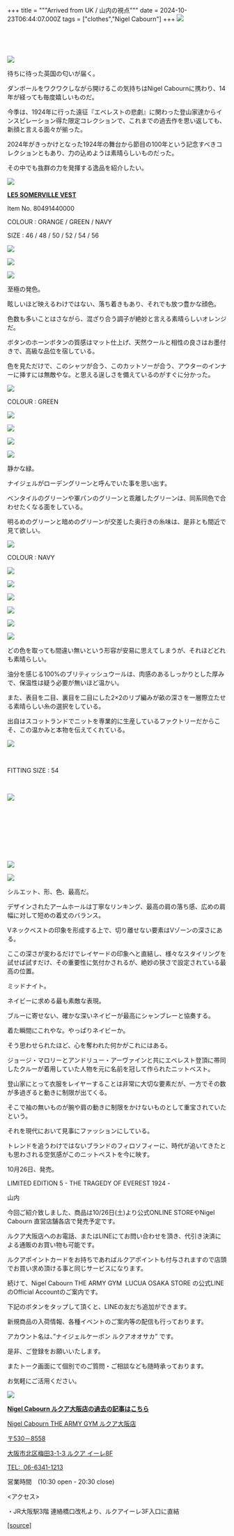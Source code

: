 +++
title = """Arrived from UK / 山内の視点"""
date = 2024-10-23T06:44:07.000Z
tags = ["clothes","Nigel Cabourn"]
+++
![](https://cdn.shopify.com/s/files/1/0094/9295/5196/files/IMG_1104.jpg?v=1729656072)

⠀

⠀

![](https://cdn.shopify.com/s/files/1/0094/9295/5196/files/IMG_1105.jpg?v=1729656072)

待ちに待った英国の匂いが届く。

ダンボールをワクワクしながら開けるこの気持ちはNigel Cabournに携わり、14年が経っても毎度嬉しいものだ。

今季は、1924年に行った遠征『エベレストの悲劇』に関わった登山家達からインスピレーション得た限定コレクションで、これまでの過去作を思い返しても、新顔と言える面々が揃った。

2024年がきっかけとなった1924年の舞台から節目の100年という記念すべきコレクションともあり、力の込めようは素晴らしいものだった。

その中でも抜群の力を発揮する逸品を紹介したい。

![](https://cdn.shopify.com/s/files/1/0094/9295/5196/files/IMG_1029_6023c99b-61ee-428a-8296-08d72a4bd976.jpg?v=1729656072)

[**LE5 SOMERVILLE VEST**](https://cabourn.jp/products/80491440000?fbclid=PAZXh0bgNhZW0CMTEAAaaD_1ayUXx1vWWzWtVxkxegyLk5J7HW-mnC1cU6SmgqkyuUYSioLeyrP5g_aem_Za_Jbs_rpybAhSCp59U_Dg)

Item No. 80491440000

COLOUR : ORANGE / GREEN / NAVY

SIZE : 46 / 48 / 50 / 52 / 54 / 56

![](https://cdn.shopify.com/s/files/1/0094/9295/5196/files/IMG_1030.jpg?v=1729656072)

![](https://cdn.shopify.com/s/files/1/0094/9295/5196/files/IMG_1031_588c11e1-ea95-4fa5-a2ee-3ec7ef9c3de0.jpg?v=1729656072)

![](https://cdn.shopify.com/s/files/1/0094/9295/5196/files/IMG_1006.jpg?v=1729659148)

至極の発色。

眩しいほど映えるわけではない、落ち着きもあり、それでも放つ豊かな顔色。

色数も多いことはさながら、混ざり合う調子が絶妙と言える素晴らしいオレンジだ。

ボタンのホーンボタンの質感はマット仕上げ、天然ウールと相性の良さはお墨付きで、高級な品位を宿している。

色を見ただけで、このシャツが合う、このカットソーが合う、アウターのインナーに挿すには無敵やな。と思える逞しさを備えているのがすぐに分かった。

![](https://cdn.shopify.com/s/files/1/0094/9295/5196/files/IMG_1044_bc817ec1-1c57-4efe-ae48-f4261db0d767.jpg?v=1729656073)

COLOUR : GREEN

![](https://cdn.shopify.com/s/files/1/0094/9295/5196/files/IMG_1045_20f8f287-6a67-44bf-bfca-38ec29f9a72b.jpg?v=1729656072)

![](https://cdn.shopify.com/s/files/1/0094/9295/5196/files/IMG_1049.jpg?v=1729656072)

![](https://cdn.shopify.com/s/files/1/0094/9295/5196/files/IMG_1069_a0a16faa-5875-4023-a320-2e257810d5ef.jpg?v=1729656122)

![](https://cdn.shopify.com/s/files/1/0094/9295/5196/files/IMG_1074.jpg?v=1729656122)

静かな緑。

ナイジェルがローデングリーンと呼んでいた事を思い出す。

ベンタイルのグリーンや軍パンのグリーンと乖離したグリーンは、同系同色で合わせたくなる面をしている。

明るめのグリーンと暗めのグリーンが交差した奥行きの糸味は、是非とも間近で見て欲しい。

![](https://cdn.shopify.com/s/files/1/0094/9295/5196/files/IMG_1093.jpg?v=1729656123)

COLOUR : NAVY

![](https://cdn.shopify.com/s/files/1/0094/9295/5196/files/IMG_1099_0f898b12-f8a1-4321-b8f9-7f0bd366dbde.jpg?v=1729656123)

![](https://cdn.shopify.com/s/files/1/0094/9295/5196/files/IMG_1095.jpg?v=1729656122)

![](https://cdn.shopify.com/s/files/1/0094/9295/5196/files/IMG_1100.jpg?v=1729656122)

![](https://cdn.shopify.com/s/files/1/0094/9295/5196/files/IMG_1103.jpg?v=1729656123)

![](https://cdn.shopify.com/s/files/1/0094/9295/5196/files/IMG_1083.jpg?v=1729656073)

![](https://cdn.shopify.com/s/files/1/0094/9295/5196/files/IMG_1084_a8c22ab7-a8cd-4ca8-a1c2-e85b24e650d1.jpg?v=1729656073)

どの色を取っても間違い無いという形容が安易に思えてしまうが、それほどどれも素晴らしい。

油分を感じる100%のブリティッシュウールは、肉感のあるしっかりとした厚みで、保温性は疑う必要が無いほど温かい。

また、表目を二目、裏目を二目にした2×2のリブ編みが畝の深さを一層際立たせる素晴らしい糸の選択をしている。

出自はスコットランドでニットを専業的に生産しているファクトリーだからこそ、この温かみと本物を伝えてくれている。

![](https://cdn.shopify.com/s/files/1/0094/9295/5196/files/IMG_1133_fa257e73-e55c-42b9-bda4-7514f2e9d412.jpg?v=1729656123)

 ⠀⠀

FITTING SIZE : 54

⠀

![](https://cdn.shopify.com/s/files/1/0094/9295/5196/files/IMG_1125_8ac9a1e6-2e5b-472d-8ce3-3c096cfcdf7d.jpg?v=1729656123)

⠀

⠀

⠀

⠀

![](https://cdn.shopify.com/s/files/1/0094/9295/5196/files/IMG_1112_4b2780b0-d48c-4fa1-a4ee-db13a775abbb.jpg?v=1729656123)

![](https://cdn.shopify.com/s/files/1/0094/9295/5196/files/IMG_1113_1083c548-d491-43d8-80e4-9d909255c06e.jpg?v=1729656123)

シルエット、形、色、最高だ。

デザインされたアームホールは丁寧なリンキング、最高の肩の落ち感、広めの肩幅に対して短めの着丈のバランス。

Vネックベストの印象を形成する上で、切り離せない要素はVゾーンの深さにある。

ここの深さが変わるだけでレイヤードの印象へと直結し、様々なスタイリングを試せば試すだけ、その重要性に気付かされるが、絶妙の狭さで設定されている最高の位置。

ミッドナイト。

ネイビーに求める最も素敵な表現。

ブルーに寄せない、確かな深いネイビーが最高にシャンブレーと協奏する。

着た瞬間にこれやな。やっぱりネイビーか。

そう思わせられたほど、心を奪われた何かがこれにはある。

ジョージ・マロリーとアンドリュー・アーヴァインと共にエベレスト登頂に帯同したクルーが着用していた人物を元に名前を冠して作られたニットベスト。

登山家にとって衣服をレイヤーすることは非常に大切な要素だが、一方でその数が多過ぎると動きに制限が出てくる。

そこで袖の無いものが腕や肩の動きに制限をかけないものとして重宝されていたという。

それを現代において見事にファッションにしている。 

トレンドを追うわけではないブランドのフィロソフィーに、時代が追いてきたとも思わされる空気感がこのニットベストを今に映す。

10月26日、発売。

LIMITED EDITION 5 - THE TRAGEDY OF EVEREST 1924 -

山内

今回ご紹介致しました、商品は10/26日(土)より公式ONLINE STOREやNigel Cabourn 直営店舗各店で発売予定です。

ルクア大阪店へのお電話、またはLINEにてお問い合わせを頂き、代引き決済による通販のお買い物も可能です。

ルクアポイントカードをお持ちであればルクアポイントも付与されますので店頭でお買い求め頂ける事と同じサービスになります。

続けて、Nigel Cabourn THE ARMY GYM  LUCUA OSAKA STORE の公式LINEのOfficial Accountのご案内です。

下記のボタンをタップして頂くと、LINEの友だち追加ができます。

新規商品の入荷情報、各種イベントのご案内等の配信も行っております。

アカウント名は、”ナイジェルケーボン ルクアオオサカ” です。

是非、ご登録をお願いいたします。

またトーク画面にて個別でのご質問・ご相談なども随時承っております。

お気軽にご活用ください。

[![](https://scdn.line-apps.com/n/line_add_friends/btn/ja.png)](https://lin.ee/438JalM)

[**Nigel Cabourn ルクア大阪店の過去の記事はこちら**](https://cabourn.jp/blogs/shop-info/tagged/the-army-gym-lucua-osaka-store)

[Nigel Cabourn THE ARMY GYM ルクア大阪店](https://cabourn.jp/pages/osaka)

[〒530－8558](https://cabourn.jp/pages/osaka)

[大阪市北区梅田3-1-3 ルクア イーレ8F](https://cabourn.jp/pages/osaka)

[TEL:  06-6341-1213](tel:0663411213)

営業時間　(10:30 open - 20:30 close) 

<アクセス>

・JR大阪駅3階 連絡橋口改札より、ルクアイーレ3F入口に直結

[[source]](https://cabourn.jp/blogs/shop-info/lucuaosaka20241023)

